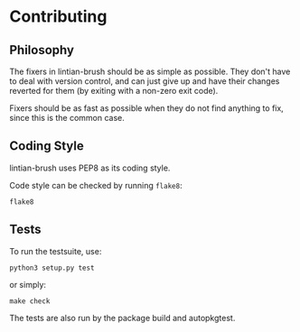 Contributing
============

Philosophy
----------

The fixers in lintian-brush should be as simple as possible. They don't have to
deal with version control, and can just give up and have their changes reverted
for them (by exiting with a non-zero exit code).

Fixers should be as fast as possible when they do not find anything to fix, since
this is the common case.

Coding Style
------------

lintian-brush uses PEP8 as its coding style.

Code style can be checked by running ``flake8``:

```shell
flake8
```

Tests
-----

To run the testsuite, use:

```shell
python3 setup.py test
```

or simply:

```shell
make check
```

The tests are also run by the package build and autopkgtest.
